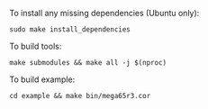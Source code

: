 To install any missing dependencies (Ubuntu only):
```
sudo make install_dependencies
```

To build tools:
```
make submodules && make all -j $(nproc)
```

To build example:
```
cd example && make bin/mega65r3.cor
```
